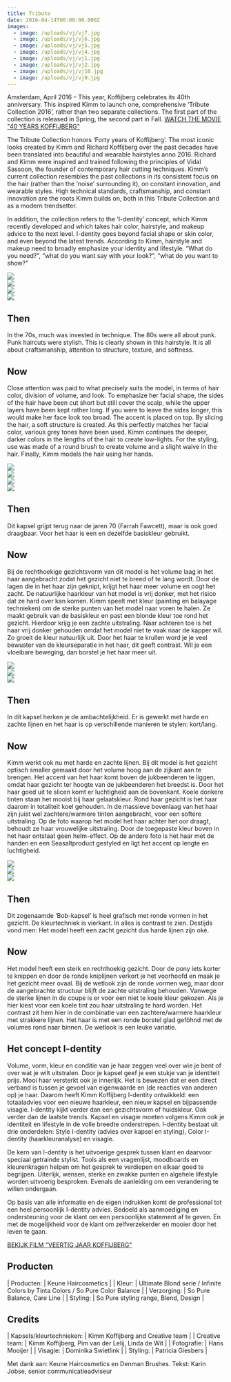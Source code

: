 ```yaml
---
title: Tribute
date: 2016-04-14T00:00:00.000Z
images:
  - image: /uploads/vj/vj7.jpg
  - image: /uploads/vj/vj6.jpg
  - image: /uploads/vj/vj5.jpg
  - image: /uploads/vj/vj4.jpg
  - image: /uploads/vj/vj1.jpg
  - image: /uploads/vj/vj2.jpg
  - image: /uploads/vj/vj10.jpg
  - image: /uploads/vj/vj9.jpg
---
```



Amsterdam, April 2016 – This year, Koffijberg celebrates its 40th anniversary. This inspired Kimm to launch one, comprehensive ‘Tribute Collection 2016’, rather than two separate collections. The first part of the collection is released in Spring, the second part in Fall. [WATCH THE MOVIE "40 YEARS KOFFIJBERG"](https://www.youtube.com/watch?v=oRKbYh74pRY)

The Tribute Collection honors ‘Forty years of Koffijberg’. The most iconic looks created by Kimm and Richard Koffijberg over the past decades have been translated into beautiful and wearable hairstyles anno 2016. Richard and Kimm were inspired and trained following the principles of Vidal Sassoon, the founder of contemporary hair cutting techniques. Kimm’s current collection resembles the past collections in its consistent focus on the hair (rather than the ‘noise’ surrounding it), on constant innovation, and wearable styles. High technical standards, craftsmanship, and constant innovation are the roots Kimm builds on, both in this Tribute Collection and as a modern trendsetter. 

In addition, the collection refers to the ‘I-dentity’ concept, which Kimm recently developed and which takes hair color, hairstyle, and makeup advice to the next level. I-dentity goes beyond facial shape or skin color, and even beyond the latest trends. According to Kimm, hairstyle and makeup need to broadly emphasize your identity and lifestyle. “What do you need?”, “what do you want say with your look?”, “what do you want to show?” 

<div class="row" id="gallery"><div class="col-xs-3"><img src="//images.weserv.nl/?url=www.koffijberg.nl/uploads/lianne.jpg&amp;w=200&amp;h=200&amp;t=square" /></div><div class="col-xs-3"><a class="img" href="/collecties/tribute/?url=/uploads/vj/vj7.jpg"><img src="//images.weserv.nl/?url=www.koffijberg.nl/uploads/vj/vj7.jpg&amp;w=200&amp;h=200&amp;t=square&amp;a=top" /></a></div><div class="col-xs-3"><a class="img" href="/collecties/tribute/?url=/uploads/vj/vj6.jpg"><img src="//images.weserv.nl/?url=www.koffijberg.nl/uploads/vj/vj6.jpg&amp;w=200&amp;h=200&amp;t=square&amp;a=top" /></a></div><div class="col-xs-3"><a class="img" href="/collecties/tribute/?url=/uploads/vj/vj8.jpg"><img src="//images.weserv.nl/?url=www.koffijberg.nl/uploads/vj/vj8.jpg&amp;w=200&amp;h=200&amp;t=square&amp;a=top" /></a></div></div>

## Then

In the 70s, much was invested in technique. The 80s were all about punk. Punk haircuts were stylish. This is clearly shown in this hairstyle. It is all about craftsmanship, attention to structure, texture, and softness. 

## Now

Close attention was paid to what precisely suits the model, in terms of hair color, division of volume, and look. To emphasize her facial shape, the sides of the hair have been cut short but still cover the scalp, while the upper layers have been kept rather long. If you were to leave the sides longer, this would make her face look too broad. The accent is placed on top. By slicing the hair, a soft structure is created. As this perfectly matches her facial color, various grey tones have been used. Kimm continues the deeper, darker colors in the lengths of the hair to create low-lights. For the styling, use was made of a round brush to create volume and a slight waive in the hair. Finally, Kimm models the hair using her hands.  

<div class="row" id="gallery"><div class="col-xs-3"><img src="//images.weserv.nl/?url=www.koffijberg.nl/uploads/emma.jpg&amp;w=200&amp;h=200&amp;t=square" /></div><div class="col-xs-3"><a class="img" href="/collecties/tribute/?url=/uploads/vj/vj5.jpg"><img src="//images.weserv.nl/?url=www.koffijberg.nl/uploads/vj/vj5.jpg&amp;w=200&amp;h=200&amp;t=square&amp;a=top" /></a></div><div class="col-xs-3"><a class="img" href="/collecties/tribute/?url=/uploads/vj/vj4.jpg"><img src="//images.weserv.nl/?url=www.koffijberg.nl/uploads/vj/vj4.jpg&amp;w=200&amp;h=200&amp;t=square&amp;a=top" /></a></div><div class="col-xs-3"><a class="img" href="/collecties/tribute/?url=/uploads/vj/vj3.jpg"><img src="//images.weserv.nl/?url=www.koffijberg.nl/uploads/vj/vj3.jpg&amp;w=200&amp;h=200&amp;t=square&amp;a=top" /></a></div></div>

## Then

Dit kapsel grijpt terug naar de jaren 70 (Farrah Fawcett), maar is ook goed draagbaar. Voor het haar is een en dezelfde basiskleur gebruikt.

## Now

Bij de rechthoekige gezichtsvorm van dit model is het volume laag in het haar aangebracht zodat het gezicht niet te breed of te lang wordt. Door de lagen die in het haar zijn geknipt, krijgt het haar meer volume en oogt het zacht. De natuurlijke haarkleur van het model is vrij donker, met het risico dat ze hard over kan komen. Kimm speelt met kleur (painting en balayage technieken) om de sterke punten van het model naar voren te halen. Ze maakt gebruik van de basiskleur en past een blonde kleur toe rond het gezicht. Hierdoor krijg je een zachte uitstraling. Naar achteren toe is het haar vrij donker gehouden omdat het model niet te vaak naar de kapper wil. Zo groeit de kleur natuurlijk uit. Door het haar te krullen word je je veel bewuster van de kleurseparatie in het haar, dit geeft contrast. Wil je een vloeibare beweging, dan borstel je het haar meer uit.

<div class="row" id="gallery"><div class="col-xs-3"><img src="//images.weserv.nl/?url=www.koffijberg.nl/uploads/laurien.jpg&amp;w=200&amp;h=200&amp;t=square" /></div><div class="col-xs-3"><a class="img" href="/collecties/tribute/?url=/uploads/vj/vj2.jpg"><img src="//images.weserv.nl/?url=www.koffijberg.nl/uploads/vj/vj2.jpg&amp;w=200&amp;h=200&amp;t=square&amp;a=top" /></a></div><div class="col-xs-3"><a class="img" href="/collecties/tribute/?url=/uploads/vj/vj1.jpg"><img src="//images.weserv.nl/?url=www.koffijberg.nl/uploads/vj/vj1.jpg&amp;w=200&amp;h=200&amp;t=square&amp;a=top" /></a></div></div>

## Then

In dit kapsel herken je de ambachtelijkheid. Er is gewerkt met harde en zachte lijnen en het haar is op verschillende manieren te stylen: kort/lang.

## Now

Kimm werkt ook nu met harde en zachte lijnen. Bij dit model is het gezicht optisch smaller gemaakt door het volume hoog aan de zijkant aan te brengen. Het accent van het haar komt boven de jukbeenderen te liggen, omdat haar gezicht ter hoogte van de jukbeenderen het breedst is. Door het haar goed uit te slicen komt er luchtigheid aan de bovenkant. Koele donkere tinten staan het mooist bij haar gelaatskleur. Rond haar gezicht is het haar daarom in totaliteit koel gehouden. In de massieve bovenlaag van het haar zijn juist wel zachtere/warmere tinten aangebracht, voor een softere uitstraling. Op de foto waarop het model het haar achter het oor draagt, behoudt ze haar vrouwelijke uitstraling. Door de toegepaste kleur boven in het haar ontstaat geen helm-effect. Op de andere foto is het haar met de handen en een Seasaltproduct gestyled en ligt het accent op lengte en luchtigheid.

<div class="row" id="gallery"><div class="col-xs-3"><img src="//images.weserv.nl/?url=www.koffijberg.nl/uploads/lisa.jpg&amp;w=200&amp;h=200&amp;t=square" /></div><div class="col-xs-3"><a class="img" href="/collecties/tribute/?url=/uploads/vj/vj10.jpg"><img src="//images.weserv.nl/?url=www.koffijberg.nl/uploads/vj/vj10.jpg&amp;w=200&amp;h=200&amp;t=square&amp;a=top" /></a></div><div class="col-xs-3"><a class="img" href="/collecties/tribute/?url=/uploads/vj/vj9.jpg"><img src="//images.weserv.nl/?url=www.koffijberg.nl/uploads/vj/vj9.jpg&amp;w=200&amp;h=200&amp;t=square&amp;a=top" /></a></div></div>

## Then

Dit zogenaamde ‘Bob-kapsel’ is heel grafisch met ronde vormen in het gezicht. De kleurtechniek is vierkant. In alles is contrast te zien. Destijds vond men: Het model heeft een zacht gezicht dus harde lijnen zijn ok&eacute;.

## Now

Het model heeft een sterk en rechthoekig gezicht. Door de pony iets korter te knippen en door de ronde kniplijnen verkort je het voorhoofd en maak je het gezicht meer ovaal. Bij de wetlook zijn de ronde vormen weg, maar door de aangebrachte structuur blijft de zachte uitstraling behouden. Vanwege de sterke lijnen in de coupe is er voor een niet te koele kleur gekozen. Als je hier kiest voor een koele tint zou haar uitstraling te hard worden. Het contrast zit hem hier in de combinatie van een zachtere/warmere haarkleur met strakkere lijnen. Het haar is met een ronde borstel glad gef&ouml;hnd met de volumes rond naar binnen. De wetlook is een leuke variatie.

## Het concept I-dentity

Volume, vorm, kleur en conditie van je haar zeggen veel over wie je bent of over wat je wilt uitstralen. Door je kapsel geef je een stukje van je identiteit prijs. Mooi haar versterkt ook je innerlijk. Het is bewezen dat er een direct verband is tussen je gevoel van eigenwaarde en (de reacties van anderen op) je haar. Daarom heeft Kimm Koffijberg I-dentity ontwikkeld: een totaaladvies voor een nieuwe haarkleur, een nieuw kapsel en bijpassende visagie. I-dentity kijkt verder dan een gezichtsvorm of huidskleur. Ook verder dan de laatste trends. Kapsel en visagie moeten volgens Kimm ook je identiteit en lifestyle in de volle breedte onderstrepen. I-dentity bestaat uit drie onderdelen: Style I-dentity (advies over kapsel en styling), Color I-dentity (haarkleuranalyse) en visagie.

De kern van I-dentity is het uitvoerige gesprek tussen klant en daarvoor speciaal getrainde stylist. Tools als een vragenlijst, moodboards en kleurenkragen helpen om het gesprek te verdiepen en elkaar goed te begrijpen. Uiterlijk, wensen, sterke en zwakke punten en algehele lifestyle worden uitvoerig besproken. Evenals de aanleiding om een verandering te willen ondergaan.

Op basis van alle informatie en de eigen indrukken komt de professional tot een heel persoonlijk I-dentity advies. Bedoeld als aanmoediging en ondersteuning voor de klant om een persoonlijke statement af te geven. En met de mogelijkheid voor de klant om zelfverzekerder en mooier door het leven te gaan.

[BEKIJK FILM "VEERTIG JAAR KOFFIJBERG"](https://www.youtube.com/watch?v=oRKbYh74pRY)

## Producten

| Producten: | Keune Haircosmetics |
| Kleur: | Ultimate Blond serie / Infinite Colors by Tinta Colors / So Pure Color Balance |
| Verzorging: | So Pure Balance, Care Line |
| Styling: | So Pure styling range, Blend, Design |

## Credits

| Kapsels/kleurtechnieken: | Kimm Koffijberg and Creative team |
| Creative team: | Kimm Koffijberg, Pim van der Lelij, Linda de Wit |
| Fotografie: | Hans Mooijer |
| Visagie: | Dominika Swietlink |
| Styling: | Patricia Giesbers |

Met dank aan: Keune Haircosmetics en Denman Brushes. Tekst: Karin Jobse, senior communicatieadviseur